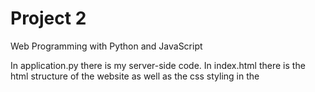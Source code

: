 # Project 2

Web Programming with Python and JavaScript

In application.py there is my server-side code.
In index.html there is the html structure of the website as well as the css styling in the <style> tags and the javascript logic in the <script> tags.
  
The personal touch I chose to complete was the ability to delete one's own messages.
"# WebSocketLiveChat" 
